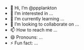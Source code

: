 - 👋 Hi, I’m @ppplankton
- 👀 I’m interested in ...
- 🌱 I’m currently learning ...
- 💞️ I’m looking to collaborate on ...
- 📫 How to reach me ...
- 😄 Pronouns: ...
- ⚡ Fun fact: ...

<!---
ppplankton/ppplankton is a ✨ special ✨ repository because its `README.md` (this file) appears on your GitHub profile.
You can click the Preview link to take a look at your changes.
--->

